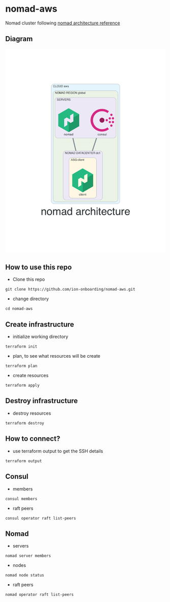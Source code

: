 # nomad-aws
Nomad cluster following [nomad architecture reference](https://learn.hashicorp.com/tutorials/nomad/production-reference-architecture-vm-with-consul?in=nomad/enterprise)

## Diagram
![](./diagram/diagram.png)

## How to use this repo
- Clone this repo
```
git clone https://github.com/ion-onboarding/nomad-aws.git
```

- change directory
```
cd nomad-aws
```

## Create infrastructure
- initialize working directory
```
terraform init
```

- plan, to see what resources will be create
```
terraform plan
```

- create resources
```
terraform apply
```

## Destroy infrastructure
- destroy resources
```
terraform destroy
```

## How to connect?
- use terraform output to get the SSH details
```
terraform output
```

## Consul
- members
```
consul members
```

- raft peers
```
consul operator raft list-peers
```

## Nomad
- servers
```
nomad server members
```

- nodes
```
nomad node status
```

- raft peers
```
nomad operator raft list-peers
```
